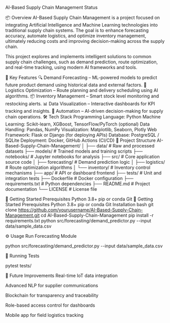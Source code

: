 AI-Based Supply Chain Management
Status

📦 Overview
AI-Based Supply Chain Management is a project focused on integrating Artificial Intelligence and Machine Learning technologies into traditional supply chain systems. The goal is to enhance forecasting accuracy, automate logistics, and optimize inventory management, ultimately reducing costs and improving decision-making across the supply chain.

This project explores and implements intelligent solutions to common supply chain challenges, such as demand prediction, route optimization, and real-time tracking, using modern AI frameworks and tools.

🧠 Key Features
🔍 Demand Forecasting – ML-powered models to predict future product demand using historical data and external factors.
🚚 Logistics Optimization – Route planning and delivery scheduling using AI algorithms.
📦 Inventory Management – Smart stock level monitoring and restocking alerts.
📊 Data Visualization – Interactive dashboards for KPI tracking and insights.
🤖 Automation – AI-driven decision-making for supply chain operations.
🛠️ Tech Stack
Programming Language: Python
Machine Learning: Scikit-learn, XGBoost, TensorFlow/PyTorch (optional)
Data Handling: Pandas, NumPy
Visualization: Matplotlib, Seaborn, Plotly
Web Framework: Flask or Django (for deploying APIs)
Database: PostgreSQL / SQLite
Deployment: Docker, GitHub Actions (CI/CD)
📁 Project Structure
AI-Based-Supply-Chain-Management/ │ ├── data/ # Raw and processed datasets ├── models/ # Trained models and training scripts ├── notebooks/ # Jupyter notebooks for analysis ├── src/ # Core application source code │ ├── forecasting/ # Demand prediction logic │ ├── logistics/ # Route optimization algorithms │ └── inventory/ # Inventory control mechanisms ├── app/ # API or dashboard frontend ├── tests/ # Unit and integration tests ├── Dockerfile # Docker configuration ├── requirements.txt # Python dependencies ├── README.md # Project documentation └── LICENSE # License file

🚀 Getting Started
Prerequisites
Python 3.8+
pip or conda
Git
🚀 Getting Started
Prerequisites
Python 3.8+
pip or conda
Git
Installation
bash git clone https://github.com/yourusername/AI-Based-Supply-Chain-Management.git cd AI-Based-Supply-Chain-Management pip install -r requirements.txt python src/forecasting/demand_predictor.py --input data/sample_data.csv

⚙️ Usage Run Forecasting Module

python src/forecasting/demand_predictor.py --input data/sample_data.csv

🧪 Running Tests

pytest tests/

🌱 Future Improvements Real-time IoT data integration

Advanced NLP for supplier communications

Blockchain for transparency and traceability

Role-based access control for dashboards

Mobile app for field logistics tracking
